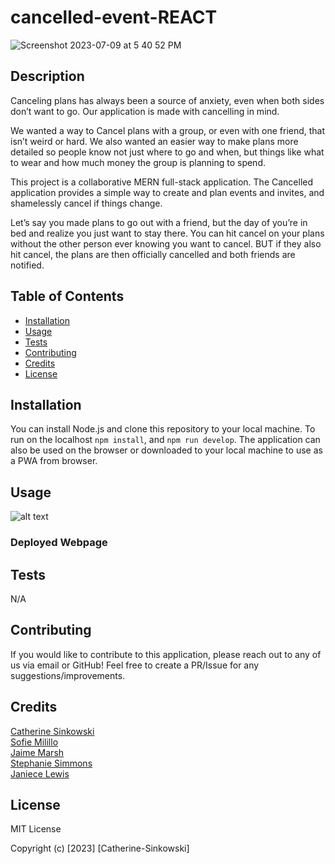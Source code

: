 # cancelled-event-REACT
![Screenshot 2023-07-09 at 5 40 52 PM](https://github.com/CatSink/cancelled-event-REACT/assets/121777930/a37fb8d4-23bb-49a1-ac3f-a57a20b47f69)

## Description

Canceling plans has always been a source of anxiety, even when both sides don’t want to go. Our application is made with cancelling in mind. 

We wanted a way to Cancel plans with a group, or even with one friend, that isn’t weird or hard. We also wanted an easier way to make plans more detailed so people know not just where to go and when, but things like what to wear and how much money the group is planning to spend.

This project is a collaborative MERN full-stack application. The Cancelled application provides a simple way to create and plan events and invites, and shamelessly cancel if things change.

Let’s say you made plans to go out with a friend, but the day of you’re in bed and realize you just want to stay there. You can hit cancel on your plans without the other person ever knowing you want to cancel. BUT if they also hit cancel, the plans are then officially cancelled and both friends are notified.

## Table of Contents

- [Installation](#installation)
- [Usage](#usage)
- [Tests](#tests)
- [Contributing](#contributing)
- [Credits](#credits)
- [License](#license)

## Installation

You can install Node.js and clone this repository to your local machine. To run on the localhost `npm install`, and `npm run develop`. The application can also be used on the browser or downloaded to your local machine to use as a PWA from browser.

## Usage

![alt text](assets/images/screenshot.png)

### Deployed Webpage

## Tests

N/A

## Contributing

If you would like to contribute to this application, please reach out to any of us via email or GitHub! Feel free to create a PR/Issue for any suggestions/improvements.

## Credits

[Catherine Sinkowski](https://github.com/CatSink) <br>
[Sofie Milillo](https://github.com/smilillo) <br>
[Jaime Marsh](https://github.com/jaimemarsh) <br>
[Stephanie Simmons](https://github.com/ssimmons122) <br>
[Janiece Lewis](https://github.com/Janiece-Lewis) <br>

## License

MIT License

Copyright (c) [2023] [Catherine-Sinkowski]
